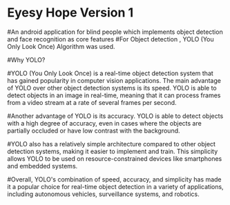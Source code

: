 # Eyesy Hope Version 1
#An android application for blind people which implements object detection and face recognition as core features
#For Object detection , YOLO (You Only Look Once) Algorithm was used.

#Why YOLO?

#YOLO (You Only Look Once) is a real-time object detection system that has gained popularity in computer vision applications. The main advantage of YOLO over other object detection systems is its speed. YOLO is able to detect objects in an image in real-time, meaning that it can process frames from a video stream at a rate of several frames per second.

#Another advantage of YOLO is its accuracy. YOLO is able to detect objects with a high degree of accuracy, even in cases where the objects are partially occluded or have low contrast with the background.

#YOLO also has a relatively simple architecture compared to other object detection systems, making it easier to implement and train. This simplicity allows YOLO to be used on resource-constrained devices like smartphones and embedded systems.

#Overall, YOLO's combination of speed, accuracy, and simplicity has made it a popular choice for real-time object detection in a variety of applications, including autonomous vehicles, surveillance systems, and robotics.
